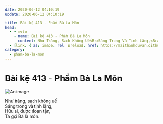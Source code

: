```yaml
---
date: 2020-06-12 04:10:19
update: 2020-06-12 04:10:19

title: Bài kệ 413 - Phẩm Bà La Môn
head:
  - - meta
    - name: Bài kệ 413 - Phẩm Bà La Môn
      content: Như Trăng, Sạch Không Uế<Br>Sáng Trong Và Tịnh Lặng,<Br>Hữu Ái, Được Đoạn Tận,<Br>Ta Gọi Bà Là Môn.<Br>
  - [link, { as: image, rel: preload, href: https://maithanhduyan.github.io/kinh-phap-cu/img/pham-ba-la-mon/pham-ba-la-mon-413.jpg }]
category:
  - pham-ba-la-mon
---
```


# Bài kệ 413 - Phẩm Bà La Môn

![An image](/img/pham-ba-la-mon/pham-ba-la-mon-413.jpg)

Như trăng, sạch không uế<br>Sáng trong và tịnh lặng,<br>Hữu ái, được đoạn tận,<br>Ta gọi Bà là môn.<br>
